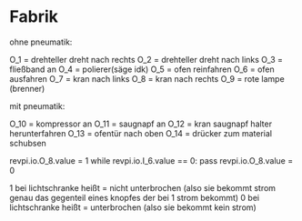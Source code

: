 # Fabrik

ohne pneumatik:

O_1 = drehteller dreht nach rechts
O_2 = drehteller dreht nach links
O_3 = fließband an
O_4 = polierer(säge idk)
O_5 = ofen reinfahren
O_6 = ofen ausfahren
O_7 = kran nach links
O_8 = kran nach rechts
O_9 = rote lampe (brenner)

mit pneumatik:

O_10 = kompressor an
O_11 = saugnapf an
O_12 = kran saugnapf halter herunterfahren
O_13 = ofentür nach oben
O_14 = drücker zum material schubsen




revpi.io.O_8.value = 1
while revpi.io.I_6.value == 0:
    pass
revpi.io.O_8.value = 0



1 bei lichtschranke heißt = nicht unterbrochen (also sie bekommt strom genau das gegenteil eines knopfes der bei 1 strom bekommt)
0 bei lichtschranke heißt = unterbrochen (also sie bekommt kein strom)




